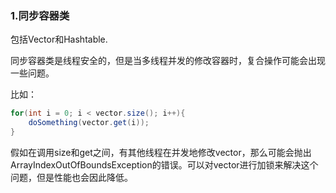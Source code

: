 <h3>1.同步容器类</h3>
包括Vector和Hashtable.

同步容器类是线程安全的，但是当多线程并发的修改容器时，复合操作可能会出现一些问题。

比如：
```java
for(int i = 0; i < vector.size(); i++){
    doSomething(vector.get(i));
}
```
假如在调用size和get之间，有其他线程在并发地修改vector，那么可能会抛出ArrayIndexOutOfBoundsException的错误。可以对vector进行加锁来解决这个问题，但是性能也会因此降低。